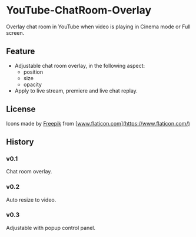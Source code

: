 # YouTube-ChatRoom-Overlay

Overlay chat room in YouTube when video is playing in Cinema mode or Full screen.

## Feature

-   Adjustable chat room overlay, in the following aspect:
    -   position
    -   size
    -   opacity
-   Apply to live stream, premiere and live chat replay.

## License

Icons made by [Freepik](https://www.freepik.com) from [www.flaticon.com](https://www.flaticon.com/)

## History

### v0.1

Chat room overlay.

### v0.2

Auto resize to video.

### v0.3

Adjustable with popup control panel.
